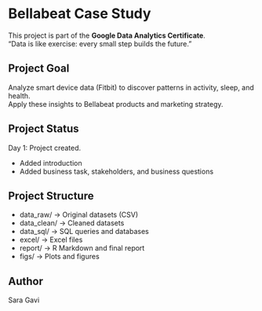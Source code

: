 # Bellabeat Case Study  

This project is part of the **Google Data Analytics Certificate**.  
“Data is like exercise: every small step builds the future.”  

## Project Goal  
Analyze smart device data (Fitbit) to discover patterns in activity, sleep, and health.  
Apply these insights to Bellabeat products and marketing strategy.  

## Project Status  
Day 1: Project created.  
- Added introduction  
- Added business task, stakeholders, and business questions  

## Project Structure  
- data_raw/ → Original datasets (CSV)  
- data_clean/ → Cleaned datasets  
- data_sql/ → SQL queries and databases  
- excel/ → Excel files  
- report/ → R Markdown and final report  
- figs/ → Plots and figures  

## Author  
Sara Gavi  

